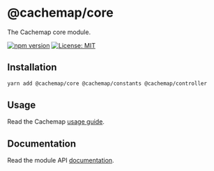 # @cachemap/core

The Cachemap core module.

[![npm version](https://badge.fury.io/js/%40cachemap%2Fcore.svg)](https://badge.fury.io/js/%40cachemap%2Fcore)
[![License: MIT](https://img.shields.io/badge/License-MIT-yellow.svg)](LICENSE)

## Installation

```bash
yarn add @cachemap/core @cachemap/constants @cachemap/controller
```

## Usage

Read the Cachemap [usage guide](../../README.md#usage).

## Documentation

Read the module API [documentation](docs/README.md).
